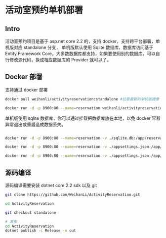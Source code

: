 # 活动室预约单机部署

## Intro

活动室预约项目是基于 asp.net core 2.2 的，支持 docker，支持跨平台部署，单机版对应 standalone 分支，
单机版默认使用 Sqlite 数据库，数据库访问基于 Entity Framework Core，大多数数据库都支持，如果要使用别的数据库，可以自行修改源代码，换成相应数据库的 Provider 就可以了。

## Docker 部署

支持通过 docker 部署

``` bash
docker pull weihanli/activityreservation:standalone #拉取最新的单机版镜像

docker run -d -p 8900:80 --name=reservation weihanli/activityreservation:standalone # 运行容器
```

单机版使用 sqlite 数据库，你可以通过挂载把数据库放在本地，以免 docker 容器异常退出或重启造成数据丢失。

``` bash

docker run -d -p 8900:80 --name=reservation -v ./sqlite.db:/app/reservation.db weihanli/activityreservation:standalone # 挂载 db 运行容器

docker run -d -p 8900:80 --name=reservation -v ./appsettings.json:/app/appsettings.production.json weihanli/activityreservation:standalone # 挂载 appsettings.production.json 运行容器

docker run -d -p 8900:80 --name=reservation -v ./appsettings.json:/app/appsettings.json weihanli/activityreservation:standalone # 挂载 appsettings.json 运行容器
```

## 源码编译

源码编译需要安装 dotnet core 2.2 sdk 以及 git

``` bash
git clone https://github.com/WeihanLi/ActivityReservation.git

cd ActivityReservation

git checkout standalone

# 发布
cd ActivityReservation
dotnet publish -c Release -o out
```
